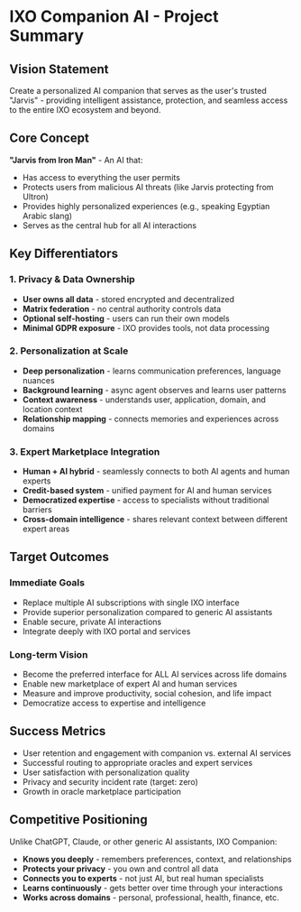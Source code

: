 # IXO Companion AI - Project Summary

## Vision Statement

Create a personalized AI companion that serves as the user's trusted "Jarvis" - providing intelligent assistance, protection, and seamless access to the entire IXO ecosystem and beyond.

## Core Concept

**"Jarvis from Iron Man"** - An AI that:

- Has access to everything the user permits
- Protects users from malicious AI threats (like Jarvis protecting from Ultron)
- Provides highly personalized experiences (e.g., speaking Egyptian Arabic slang)
- Serves as the central hub for all AI interactions

## Key Differentiators

### 1. Privacy & Data Ownership

- **User owns all data** - stored encrypted and decentralized
- **Matrix federation** - no central authority controls data
- **Optional self-hosting** - users can run their own models
- **Minimal GDPR exposure** - IXO provides tools, not data processing

### 2. Personalization at Scale

- **Deep personalization** - learns communication preferences, language nuances
- **Background learning** - async agent observes and learns user patterns
- **Context awareness** - understands user, application, domain, and location context
- **Relationship mapping** - connects memories and experiences across domains

### 3. Expert Marketplace Integration

- **Human + AI hybrid** - seamlessly connects to both AI agents and human experts
- **Credit-based system** - unified payment for AI and human services
- **Democratized expertise** - access to specialists without traditional barriers
- **Cross-domain intelligence** - shares relevant context between different expert areas

## Target Outcomes

### Immediate Goals

- Replace multiple AI subscriptions with single IXO interface
- Provide superior personalization compared to generic AI assistants
- Enable secure, private AI interactions
- Integrate deeply with IXO portal and services

### Long-term Vision

- Become the preferred interface for ALL AI services across life domains
- Enable new marketplace of expert AI and human services
- Measure and improve productivity, social cohesion, and life impact
- Democratize access to expertise and intelligence

## Success Metrics

- User retention and engagement with companion vs. external AI services
- Successful routing to appropriate oracles and expert services
- User satisfaction with personalization quality
- Privacy and security incident rate (target: zero)
- Growth in oracle marketplace participation

## Competitive Positioning

Unlike ChatGPT, Claude, or other generic AI assistants, IXO Companion:

- **Knows you deeply** - remembers preferences, context, and relationships
- **Protects your privacy** - you own and control all data
- **Connects you to experts** - not just AI, but real human specialists
- **Learns continuously** - gets better over time through your interactions
- **Works across domains** - personal, professional, health, finance, etc.
